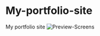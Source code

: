 # My-portfolio-site
My portfolio site
![Preview-Screens](https://github.com/CristianoPro/My-portfolio-site/blob/master/assets/img/meu%20site.png)
